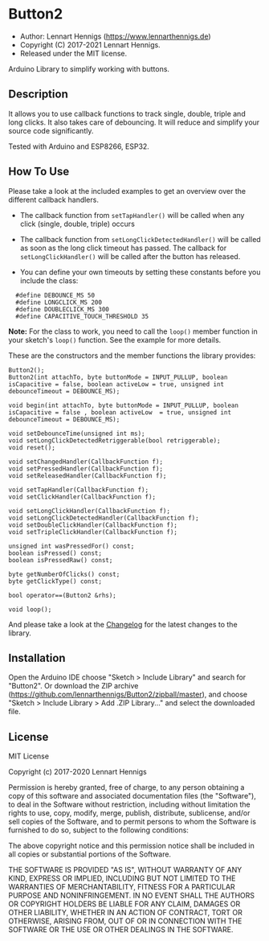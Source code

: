 Button2
======

* Author: Lennart Hennigs (https://www.lennarthennigs.de)
* Copyright (C) 2017-2021 Lennart Hennigs.
* Released under the MIT license.

Arduino Library to simplify working with buttons.


Description
-----------
It allows you to use callback functions to track single, double, triple and long clicks. It also takes care of debouncing. It will reduce and simplify your source code significantly. 

Tested with Arduino and ESP8266, ESP32.

How To Use
----------
Please take a look at the included examples to get an overview over the different callback handlers. 

- The callback function from ```setTapHandler()```  will be called when any click (single, double, triple) occurs
- The callback function from  ```setLongClickDetectedHandler()``` will be called as soon as the long click timeout has passed. The callback for ```setLongClickHandler()``` will be called after the button has released.

- You can define your own timeouts by setting these constants before you include the class:

```
  #define DEBOUNCE_MS 50
  #define LONGCLICK_MS 200
  #define DOUBLECLICK_MS 300
  #define CAPACITIVE_TOUCH_THRESHOLD 35
```

**Note:** For the class to work, you need to call the `loop()` member function in your sketch's `loop()` function. See the example for more details.


These are the constructors and the member functions the library provides:

```
Button2();
Button2(int attachTo, byte buttonMode = INPUT_PULLUP, boolean isCapacitive = false, boolean activeLow = true, unsigned int debounceTimeout = DEBOUNCE_MS);

void begin(int attachTo, byte buttonMode = INPUT_PULLUP, boolean isCapacitive = false , boolean activeLow  = true, unsigned int debounceTimeout = DEBOUNCE_MS);

void setDebounceTime(unsigned int ms);
void setLongClickDetectedRetriggerable(bool retriggerable);
void reset();

void setChangedHandler(CallbackFunction f);
void setPressedHandler(CallbackFunction f);
void setReleasedHandler(CallbackFunction f);

void setTapHandler(CallbackFunction f);
void setClickHandler(CallbackFunction f);

void setLongClickHandler(CallbackFunction f);
void setLongClickDetectedHandler(CallbackFunction f);
void setDoubleClickHandler(CallbackFunction f);
void setTripleClickHandler(CallbackFunction f);

unsigned int wasPressedFor() const;
boolean isPressed() const;
boolean isPressedRaw() const;

byte getNumberOfClicks() const;
byte getClickType() const;

bool operator==(Button2 &rhs);

void loop();
```

And please take a look at the [Changelog](https://github.com/LennartHennigs/Button2/blob/master/CHANGELOG.md) for the latest changes to the library.

Installation
------------
Open the Arduino IDE choose "Sketch > Include Library" and search for "Button2". 
Or download the ZIP archive (https://github.com/lennarthennigs/Button2/zipball/master), and choose "Sketch > Include Library > Add .ZIP Library..." and select the downloaded file.


License
-------

MIT License

Copyright (c) 2017-2020 Lennart Hennigs

Permission is hereby granted, free of charge, to any person obtaining a copy
of this software and associated documentation files (the "Software"), to deal
in the Software without restriction, including without limitation the rights
to use, copy, modify, merge, publish, distribute, sublicense, and/or sell
copies of the Software, and to permit persons to whom the Software is
furnished to do so, subject to the following conditions:

The above copyright notice and this permission notice shall be included in all
copies or substantial portions of the Software.

THE SOFTWARE IS PROVIDED "AS IS", WITHOUT WARRANTY OF ANY KIND, EXPRESS OR
IMPLIED, INCLUDING BUT NOT LIMITED TO THE WARRANTIES OF MERCHANTABILITY,
FITNESS FOR A PARTICULAR PURPOSE AND NONINFRINGEMENT. IN NO EVENT SHALL THE
AUTHORS OR COPYRIGHT HOLDERS BE LIABLE FOR ANY CLAIM, DAMAGES OR OTHER
LIABILITY, WHETHER IN AN ACTION OF CONTRACT, TORT OR OTHERWISE, ARISING FROM,
OUT OF OR IN CONNECTION WITH THE SOFTWARE OR THE USE OR OTHER DEALINGS IN THE
SOFTWARE.
